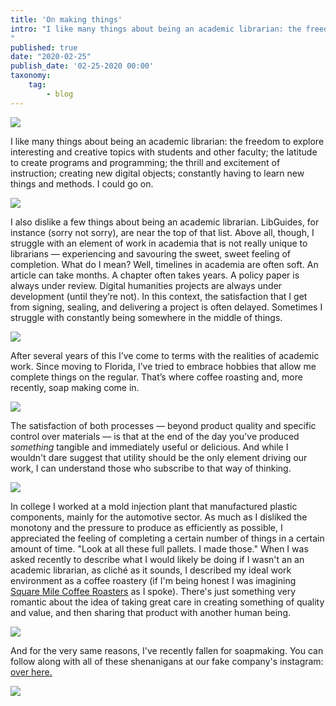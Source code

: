 ```yaml
---
title: 'On making things'
intro: "I like many things about being an academic librarian: the freedom to explore interesting and creative topics with students and other faculty; the latitude to create programs and programming; the thrill and excitement of instruction; creating new digital objects; constantly having to learn new things and methods. I could go on. 
"
published: true
date: "2020-02-25"
publish_date: '02-25-2020 00:00'
taxonomy:
    tag:
        - blog
---
```


![](http://calmurgu.com/images/coffeesoap/coffee1.jpeg)

I like many things about being an academic librarian: the freedom to explore interesting and creative topics with students and other faculty; the latitude to create programs and programming; the thrill and excitement of instruction; creating new digital objects; constantly having to learn new things and methods. I could go on. 

![](http://calmurgu.com/images/coffeesoap/coffee2.jpeg)

I also dislike a few things about being an academic librarian. LibGuides, for instance (sorry not sorry), are near the top of that list. Above all, though, I struggle with an element of work in academia that is not really unique to librarians — experiencing and savouring the sweet, sweet feeling of completion. What do I mean? Well, timelines in academia are often soft. An article can take months. A chapter often takes years. A policy paper is always under review. Digital humanities projects are always under development (until they’re not). In this context, the satisfaction that I get from signing, sealing, and delivering a project is often delayed. Sometimes I struggle with constantly being somewhere in the middle of things. 

![](http://calmurgu.com/images/coffeesoap/coffee3.jpeg)

After several years of this I’ve come to terms with the realities of academic work. Since moving to Florida, I’ve tried to embrace hobbies that allow me complete things on the regular. That’s where coffee roasting and, more recently, soap making come in. 

![](http://calmurgu.com/images/coffeesoap/coffee4.jpeg)

The satisfaction of both processes — beyond product quality and specific control over materials — is that at the end of the day you've produced *something* tangible and immediately useful or delicious. And while I wouldn't dare suggest that utility should be the only element driving our work, I can understand those who subscribe to that way of thinking. 

![](http://calmurgu.com/images/coffeesoap/coffee5.jpeg)

In college I worked at a mold injection plant that manufactured plastic components, mainly for the automotive sector. As much as I disliked the monotony and the pressure to produce as efficiently as possible, I appreciated the feeling of completing a certain number of things in a certain amount of time. "Look at all these full pallets. I made those." When I was asked recently to describe what I would likely be doing if I wasn't an an academic librarian, as cliché as it sounds, I described my ideal work environment as a coffee roastery (if I'm being honest I was imagining [Square Mile Coffee Roasters](https://www.youtube.com/watch?v=7kkRdNHiAp4) as I spoke). There's just something very romantic about the idea of taking great care in creating something of quality and value, and then sharing that product with another human being.

![](http://calmurgu.com/images/coffeesoap/coffee6.jpeg)

And for the very same reasons, I've recently fallen for soapmaking. You can follow along with all of these shenanigans at our fake company's instagram: [over here.](https://www.instagram.com/cortezcoffeeroasters/)

![](http://calmurgu.com/images/coffeesoap/soap1.JPG)
